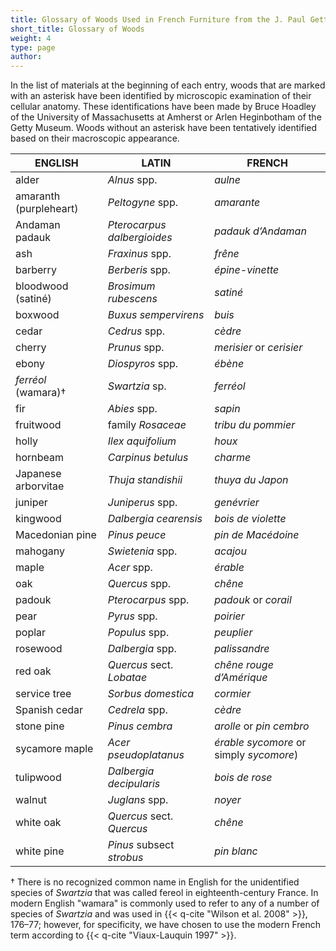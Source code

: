 ```yaml
---
title: Glossary of Woods Used in French Furniture from the J. Paul Getty Museum Collection
short_title: Glossary of Woods
weight: 4
type: page
author:
---
```


In the list of materials at the beginning of each entry, woods that are marked with an asterisk have been identified by microscopic examination of their cellular anatomy. These identifications have been made by Bruce Hoadley of the University of Massachusetts at Amherst or Arlen Heginbotham of the Getty Museum. Woods without an asterisk have been tentatively identified based on their macroscopic appearance.

| **ENGLISH** | **LATIN** | **FRENCH** |
| --- | --- | --- |
| alder | _Alnus_ spp. | _aulne_ |
| amaranth (purpleheart) | _Peltogyne_ spp. | _amarante_ |
| Andaman padauk | _Pterocarpus dalbergioides_ | _padauk d’Andaman_ |
| ash | _Fraxinus_ spp. | _frêne_ |
| barberry | _Berberis_ spp. | _épine-vinette_ |
| bloodwood (satiné) | _Brosimum_ _rubescens_ | _satiné_ |
| boxwood | _Buxus sempervirens_ | _buis_ |
| cedar | _Cedrus_ spp. | _cèdre_ |
| cherry | _Prunus_ spp. | _merisier_ or _cerisier_ |
| ebony | _Diospyros_ spp. | _ébène_ |
| _ferréol_ (wamara)† | _Swartzia_ sp. | _ferréol_ |
| fir | _Abies_ spp. | _sapin_ |
| fruitwood | family _Rosaceae_ | _tribu du pommier_ |
| holly | _Ilex aquifolium_ | _houx_ |
| hornbeam | _Carpinus_ _betulus_ | _charme_ |
| Japanese arborvitae | _Thuja standishii_ | _thuya du Japon_ |
| juniper | _Juniperus_ spp. | _genévrier_ |
| kingwood | _Dalbergia cearensis_ | _bois de violette_ |
| Macedonian pine | _Pinus peuce_ | _pin de Macédoine_ |
| mahogany | _Swietenia_ spp. | _acajou_ |
| maple | _Acer_ spp. | _érable_ |
| oak | _Quercus_ spp. | _chêne_ |
| padouk | _Pterocarpus_ spp. | _padouk_ or _corail_ |
| pear | _Pyrus_ spp. | _poirier_ |
| poplar | _Populus_ spp. | _peuplier_ |
| rosewood | _Dalbergia_ spp. | _palissandre_ |
| red oak | _Quercus_ sect. _Lobatae_ | _chêne rouge d’Amérique_ |
| service tree | _Sorbus domestica_ | _cormier_ |
| Spanish cedar | _Cedrela_ spp. | _cèdre_ |
| stone pine | _Pinus cembra_ | _arolle_ or _pin cembro_ |
| sycamore maple | _Acer pseudoplatanus_ | _érable sycomore_ or simply _sycomore_) |
| tulipwood | _Dalbergia_ _decipularis_ | _bois de rose_ |
| walnut | _Juglans_ spp. | _noyer_ |
| white oak | _Quercus_ sect. _Quercus_ | _chêne_ |
| white pine | _Pinus_ subsect _strobus_ | _pin blanc_ |

† There is no recognized common name in English for the unidentified species of _Swartzia_ that was called fereol in eighteenth-century France. In modern English "wamara" is commonly used to refer to any of a number of species of _Swartzia_ and was used in {{< q-cite "Wilson et al. 2008" >}}, 176–77; however, for specificity, we have chosen to use the modern French term according to {{< q-cite "Viaux-Lauquin 1997" >}}.
